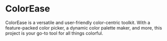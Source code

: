 # ColorEase
ColorEase is a versatile and user-friendly color-centric toolkit. With a feature-packed color picker, a dynamic color palette maker, and more, this project is your go-to tool for all things colorful.
